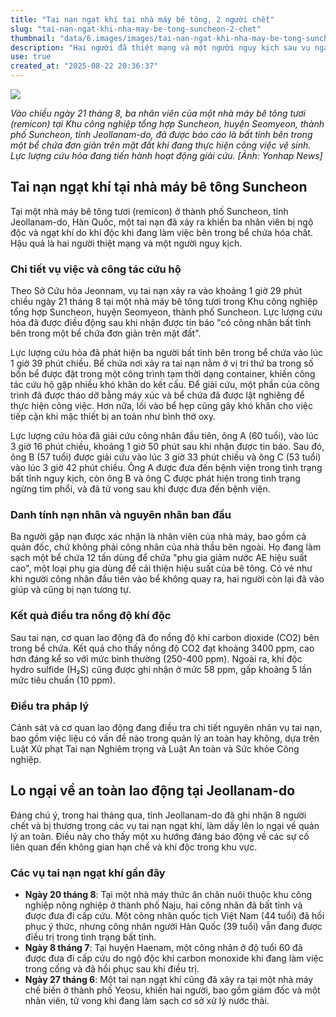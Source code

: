 ```yaml
---
title: "Tai nạn ngạt khí tại nhà máy bê tông, 2 người chết"
slug: "tai-nan-ngat-khi-nha-may-be-tong-suncheon-2-chet"
thumbnail: "data/6.images/images/tai-nan-ngat-khi-nha-may-be-tong-suncheon-2-chet.webp"
description: "Hai người đã thiệt mạng và một người nguy kịch sau vụ ngạt khí trong bể chứa hóa chất tại một nhà máy bê tông ở Suncheon, Hàn Quốc. Vụ việc xảy ra khi nhân viên đang vệ sinh bể chứa."
use: true
created_at: "2025-08-22 20:36:37"
---
```


![](/images/20250822-00000035-cnippou-000-1-view.webp)

*Vào chiều ngày 21 tháng 8, ba nhân viên của một nhà máy bê tông tươi (remicon) tại Khu công nghiệp tổng hợp Suncheon, huyện Seomyeon, thành phố Suncheon, tỉnh Jeollanam-do, đã được báo cáo là bất tỉnh bên trong một bể chứa đơn giản trên mặt đất khi đang thực hiện công việc vệ sinh. Lực lượng cứu hỏa đang tiến hành hoạt động giải cứu. [Ảnh: Yonhap News]*

## Tai nạn ngạt khí tại nhà máy bê tông Suncheon

Tại một nhà máy bê tông tươi (remicon) ở thành phố Suncheon, tỉnh Jeollanam-do, Hàn Quốc, một tai nạn đã xảy ra khiến ba nhân viên bị ngộ độc và ngạt khí do khí độc khi đang làm việc bên trong bể chứa hóa chất. Hậu quả là hai người thiệt mạng và một người nguy kịch.

### Chi tiết vụ việc và công tác cứu hộ

Theo Sở Cứu hỏa Jeonnam, vụ tai nạn xảy ra vào khoảng 1 giờ 29 phút chiều ngày 21 tháng 8 tại một nhà máy bê tông tươi trong Khu công nghiệp tổng hợp Suncheon, huyện Seomyeon, thành phố Suncheon. Lực lượng cứu hỏa đã được điều động sau khi nhận được tin báo "có công nhân bất tỉnh bên trong một bể chứa đơn giản trên mặt đất".

Lực lượng cứu hỏa đã phát hiện ba người bất tỉnh bên trong bể chứa vào lúc 1 giờ 39 phút chiều. Bể chứa nơi xảy ra tai nạn nằm ở vị trí thứ ba trong số bốn bể được đặt trong một công trình tạm thời dạng container, khiến công tác cứu hộ gặp nhiều khó khăn do kết cấu. Để giải cứu, một phần của công trình đã được tháo dỡ bằng máy xúc và bể chứa đã được lật nghiêng để thực hiện công việc. Hơn nữa, lối vào bể hẹp cũng gây khó khăn cho việc tiếp cận khi mặc thiết bị an toàn như bình thở oxy.

Lực lượng cứu hỏa đã giải cứu công nhân đầu tiên, ông A (60 tuổi), vào lúc 3 giờ 16 phút chiều, khoảng 1 giờ 50 phút sau khi nhận được tin báo. Sau đó, ông B (57 tuổi) được giải cứu vào lúc 3 giờ 33 phút chiều và ông C (53 tuổi) vào lúc 3 giờ 42 phút chiều. Ông A được đưa đến bệnh viện trong tình trạng bất tỉnh nguy kịch, còn ông B và ông C được phát hiện trong tình trạng ngừng tim phổi, và đã tử vong sau khi được đưa đến bệnh viện.

### Danh tính nạn nhân và nguyên nhân ban đầu

Ba người gặp nạn được xác nhận là nhân viên của nhà máy, bao gồm cả quản đốc, chứ không phải công nhân của nhà thầu bên ngoài. Họ đang làm sạch một bể chứa 12 tấn dùng để chứa "phụ gia giảm nước AE hiệu suất cao", một loại phụ gia dùng để cải thiện hiệu suất của bê tông. Có vẻ như khi người công nhân đầu tiên vào bể không quay ra, hai người còn lại đã vào giúp và cũng bị nạn tương tự.

### Kết quả điều tra nồng độ khí độc

Sau tai nạn, cơ quan lao động đã đo nồng độ khí carbon dioxide (CO2) bên trong bể chứa. Kết quả cho thấy nồng độ CO2 đạt khoảng 3400 ppm, cao hơn đáng kể so với mức bình thường (250-400 ppm). Ngoài ra, khí độc hydro sulfide (H₂S) cũng được ghi nhận ở mức 58 ppm, gấp khoảng 5 lần mức tiêu chuẩn (10 ppm).

### Điều tra pháp lý

Cảnh sát và cơ quan lao động đang điều tra chi tiết nguyên nhân vụ tai nạn, bao gồm việc liệu có vấn đề nào trong quản lý an toàn hay không, dựa trên Luật Xử phạt Tai nạn Nghiêm trọng và Luật An toàn và Sức khỏe Công nghiệp.

## Lo ngại về an toàn lao động tại Jeollanam-do

Đáng chú ý, trong hai tháng qua, tỉnh Jeollanam-do đã ghi nhận 8 người chết và bị thương trong các vụ tai nạn ngạt khí, làm dấy lên lo ngại về quản lý an toàn. Điều này cho thấy một xu hướng đáng báo động về các sự cố liên quan đến không gian hạn chế và khí độc trong khu vực.

### Các vụ tai nạn ngạt khí gần đây

*   **Ngày 20 tháng 8**: Tại một nhà máy thức ăn chăn nuôi thuộc khu công nghiệp nông nghiệp ở thành phố Naju, hai công nhân đã bất tỉnh và được đưa đi cấp cứu. Một công nhân quốc tịch Việt Nam (44 tuổi) đã hồi phục ý thức, nhưng công nhân người Hàn Quốc (39 tuổi) vẫn đang được điều trị trong tình trạng bất tỉnh.
*   **Ngày 8 tháng 7**: Tại huyện Haenam, một công nhân ở độ tuổi 60 đã được đưa đi cấp cứu do ngộ độc khí carbon monoxide khi đang làm việc trong cống và đã hồi phục sau khi điều trị.
*   **Ngày 27 tháng 6**: Một tai nạn ngạt khí cũng đã xảy ra tại một nhà máy chế biến ở thành phố Yeosu, khiến hai người, bao gồm giám đốc và một nhân viên, tử vong khi đang làm sạch cơ sở xử lý nước thải.